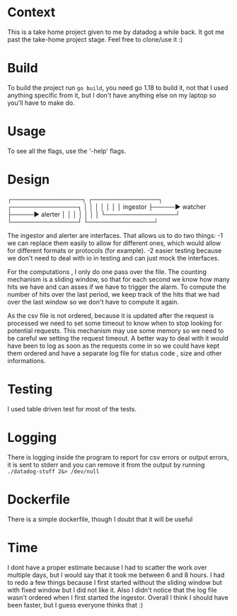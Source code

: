 # Context
This is a take home project given to me by datadog a while back.
It got me past the take-home project stage. Feel free to clone/use it :) 

# Build

To build the project run `go build`, you need go 1.18 to build it, not that
I used anything specific from it, but I don't have anything else on my laptop
so you'll have to make do.

# Usage

To see all the flags, use the '-help' flags.

# Design

 ┌────────────────┐     ┌───────────────┐     ┌───────────────┐
 │                │     │               │     │               │
 │    ingestor    ├─────►   watcher     ├─────►   alerter     │
 │                │     │               │     │               │
 └────────────────┘     └───────────────┘     └───────────────┘

The ingestor and alerter are interfaces. That allows us to do two things:
-1 we can replace them easily to allow for different ones, which would allow
for different formats or protocols (for example).
-2 easier testing because we don't need to deal with io in testing and can 
just mock the interfaces. 

For the computations , I only do one pass over the file. The counting mechanism
is a sliding window, so that for each second we know how many hits we have and 
can asses if we have to trigger the alarm. To compute the number of hits over the
last period, we keep track of the hits that we had over the last window so we don't
have to compute it again.

As the csv file is not ordered, because it is updated after the request is
processed we need to set some timeout to know when to stop looking for
potential requests. This mechanism may use some memory so we need to be 
careful we setting the request timeout. A better way to deal with it would
have been to log as soon as the requests come in so we could have kept them
ordered and have a separate log file for status code , size and other
informations. 

# Testing

I used table driven test for most of the tests. 

# Logging

There is logging inside the program to report for csv errors or
output errors, it is sent to stderr and you can remove it from the 
output by running `./datadog-stuff 2&> /dev/null`  

# Dockerfile 

There is a simple dockerfile, though I doubt that it will be useful


# Time

I dont have a proper estimate because I had to scatter the work
over multiple days, but I would say that it took me between
6 and 8 hours. I had to redo a few things because I first started 
without the sliding window but with fixed window but I did not like
it. Also I didn't notice that the log file wasn't ordered when I 
first started the ingestor. Overall I think I should have been faster,
but I guess everyone thinks that :) 

